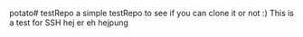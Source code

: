 potato# testRepo
a simple testRepo to see if you can clone it or not :)
This is a test for SSH
hej
er
eh
hejpung